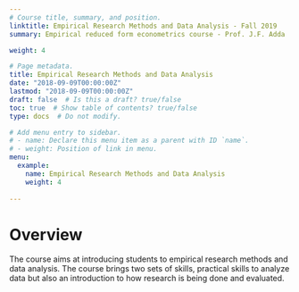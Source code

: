 ```yaml
---
# Course title, summary, and position.
linktitle: Empirical Research Methods and Data Analysis - Fall 2019
summary: Empirical reduced form econometrics course - Prof. J.F. Adda

weight: 4

# Page metadata.
title: Empirical Research Methods and Data Analysis
date: "2018-09-09T00:00:00Z"
lastmod: "2018-09-09T00:00:00Z"
draft: false  # Is this a draft? true/false
toc: true  # Show table of contents? true/false
type: docs  # Do not modify.

# Add menu entry to sidebar.
# - name: Declare this menu item as a parent with ID `name`.
# - weight: Position of link in menu.
menu:
  example:
    name: Empirical Research Methods and Data Analysis
    weight: 4
    
---
```


# Overview
The course aims at introducing students to empirical research methods and data analysis. The course brings two sets of skills, practical skills to analyze data but also an introduction to how research is being done and evaluated. 
